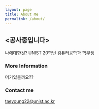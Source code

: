 ```yaml
---
layout: page
title: About Me
permalink: /about/
---
```


## <공사중입니다>

나에대한것? 
UNIST 20학번 컴퓨터공학과 학부생

### More Information

머가있을까요??
### Contact me

[taeyoung22@unist.ac.kr](taeyoung22@unist.ac.kr)